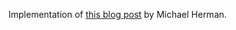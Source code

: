 Implementation of [this blog post](https://testdriven.io/blog/fastapi-machine-learning/) by Michael Herman.